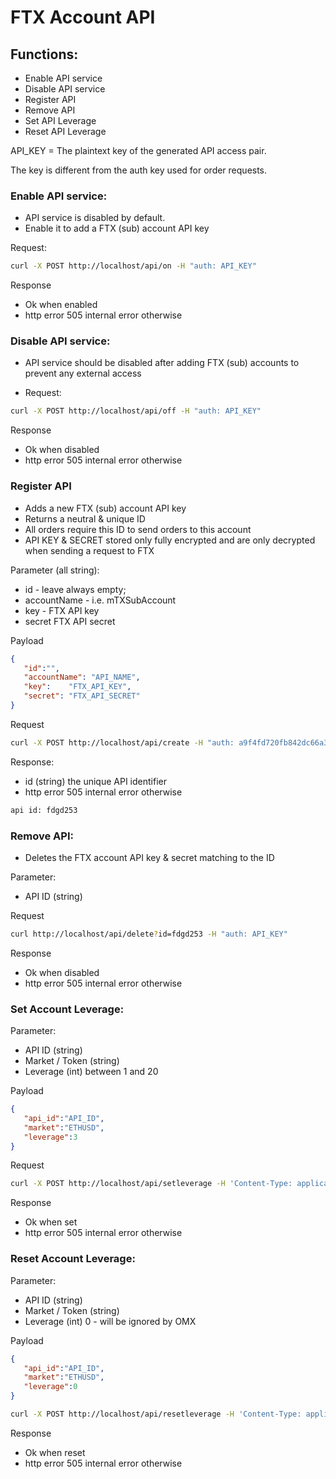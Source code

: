 # FTX Account API

## Functions:

* Enable API service
* Disable API service
* Register API
* Remove API
* Set API Leverage
* Reset API Leverage

API_KEY = The plaintext key of the generated API access pair.

The key is different from the auth key used for order requests.

### Enable API service:

* API service is disabled by default.
* Enable it to add a FTX (sub) account API key

Request:

```bash
curl -X POST http://localhost/api/on -H "auth: API_KEY"
```

Response

* Ok when enabled
* http error 505 internal error otherwise

### Disable API service:

* API service should be disabled after adding FTX (sub) accounts to prevent any external access

* Request:

```bash
curl -X POST http://localhost/api/off -H "auth: API_KEY"
```

Response

* Ok when disabled
* http error 505 internal error otherwise

### Register API

* Adds a new FTX (sub) account API key
* Returns a neutral & unique ID
* All orders require this ID to send orders to this account
* API KEY & SECRET stored only fully encrypted and are only decrypted when sending a request to FTX

Parameter (all string):

* id - leave always empty;
* accountName - i.e. mTXSubAccount
* key - FTX API key
* secret FTX API secret

Payload

```json 
{
   "id":"",
   "accountName": "API_NAME",
   "key":    "FTX_API_KEY",
   "secret": "FTX_API_SECRET"
}
```

Request

```bash
curl -X POST http://localhost/api/create -H "auth: a9f4fd720fb842dc66a3adc9f44d362b" -H 'Content-Type: application/json' -d '{"id":"", "accountName": "API_NAME", "key":    "FTX_API_KEY", "secret": "FTX_API_SECRET"}'
```

Response:

* id (string) the unique API identifier
* http error 505 internal error otherwise

```bash
api id: fdgd253 
```

### Remove API:

* Deletes the FTX account API key & secret matching to the ID

Parameter:

* API ID (string)

Request

```bash
curl http://localhost/api/delete?id=fdgd253 -H "auth: API_KEY" 
```

Response

* Ok when disabled
* http error 505 internal error otherwise

### Set Account Leverage:

Parameter:

* API ID (string)
* Market / Token (string)
* Leverage (int) between 1 and 20

Payload

```json 
{
   "api_id":"API_ID",
   "market":"ETHUSD",
   "leverage":3
}
```

Request

```bash
curl -X POST http://localhost/api/setleverage -H 'Content-Type: application/json' -d '{"api_id":"API_ID","market":"ETHUSD","leverage":3}' -H "auth: API_KEY" 
```

Response

* Ok when set
* http error 505 internal error otherwise

### Reset Account Leverage:

Parameter:

* API ID (string)
* Market / Token (string)
* Leverage (int) 0 - will be ignored by OMX

Payload

```json 
{
   "api_id":"API_ID",
   "market":"ETHUSD",
   "leverage":0
}
```

```bash
curl -X POST http://localhost/api/resetleverage -H 'Content-Type: application/json' -d '{"api_id":"API_ID","market":"ETHUSD","leverage":0}' -H "auth: API_KEY" 
```

Response

* Ok when reset
* http error 505 internal error otherwise
